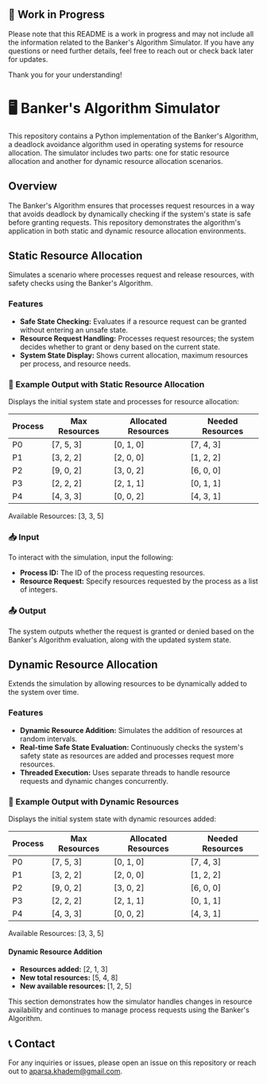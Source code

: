 ## 🚧 Work in Progress

Please note that this README is a work in progress and may not include all the information related to the Banker's Algorithm Simulator. If you have any questions or need further details, feel free to reach out or check back later for updates.

Thank you for your understanding!


# 🖥️ Banker's Algorithm Simulator

This repository contains a Python implementation of the Banker's Algorithm, a deadlock avoidance algorithm used in operating systems for resource allocation. The simulator includes two parts: one for static resource allocation and another for dynamic resource allocation scenarios.

## Overview

The Banker's Algorithm ensures that processes request resources in a way that avoids deadlock by dynamically checking if the system's state is safe before granting requests. This repository demonstrates the algorithm's application in both static and dynamic resource allocation environments.

## Static Resource Allocation

Simulates a scenario where processes request and release resources, with safety checks using the Banker's Algorithm.

### Features

- **Safe State Checking:** Evaluates if a resource request can be granted without entering an unsafe state.
- **Resource Request Handling:** Processes request resources; the system decides whether to grant or deny based on the current state.
- **System State Display:** Shows current allocation, maximum resources per process, and resource needs.

### 📄 Example Output with Static Resource Allocation

Displays the initial system state and processes for resource allocation:

| Process | Max Resources | Allocated Resources | Needed Resources |
|---------|---------------|---------------------|------------------|
|   P0    |    [7, 5, 3]  |       [0, 1, 0]     |     [7, 4, 3]    |
|   P1    |    [3, 2, 2]  |       [2, 0, 0]     |     [1, 2, 2]    |
|   P2    |    [9, 0, 2]  |       [3, 0, 2]     |     [6, 0, 0]    |
|   P3    |    [2, 2, 2]  |       [2, 1, 1]     |     [0, 1, 1]    |
|   P4    |    [4, 3, 3]  |       [0, 0, 2]     |     [4, 3, 1]    |

Available Resources: [3, 3, 5]

### 📥 Input

To interact with the simulation, input the following:

- **Process ID:** The ID of the process requesting resources.
- **Resource Request:** Specify resources requested by the process as a list of integers.

### 📤 Output

The system outputs whether the request is granted or denied based on the Banker's Algorithm evaluation, along with the updated system state.

## Dynamic Resource Allocation

Extends the simulation by allowing resources to be dynamically added to the system over time.

### Features

- **Dynamic Resource Addition:** Simulates the addition of resources at random intervals.
- **Real-time Safe State Evaluation:** Continuously checks the system's safety state as resources are added and processes request more resources.
- **Threaded Execution:** Uses separate threads to handle resource requests and dynamic changes concurrently.

### 📄 Example Output with Dynamic Resources

Displays the initial system state with dynamic resources added:

| Process | Max Resources | Allocated Resources | Needed Resources |
|---------|---------------|---------------------|------------------|
|   P0    |    [7, 5, 3]  |       [0, 1, 0]     |     [7, 4, 3]    |
|   P1    |    [3, 2, 2]  |       [2, 0, 0]     |     [1, 2, 2]    |
|   P2    |    [9, 0, 2]  |       [3, 0, 2]     |     [6, 0, 0]    |
|   P3    |    [2, 2, 2]  |       [2, 1, 1]     |     [0, 1, 1]    |
|   P4    |    [4, 3, 3]  |       [0, 0, 2]     |     [4, 3, 1]    |

Available Resources: [3, 3, 5]

#### Dynamic Resource Addition

- **Resources added:** [2, 1, 3]
- **New total resources:** [5, 4, 8]
- **New available resources:** [1, 2, 5]

This section demonstrates how the simulator handles changes in resource availability and continues to manage process requests using the Banker's Algorithm.

## 📞 Contact

For any inquiries or issues, please open an issue on this repository or reach out to aparsa.khadem@gmail.com.

